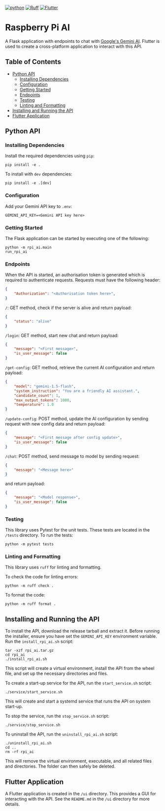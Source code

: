 [![python](https://img.shields.io/badge/Python-3.12-3776AB.svg?style=flat&logo=python&logoColor=ffd343)](https://docs.python.org/3.12/)
[![Ruff](https://img.shields.io/endpoint?url=https://raw.githubusercontent.com/astral-sh/ruff/main/assets/badge/v2.json)](https://github.com/astral-sh/ruff)
[![Flutter](https://img.shields.io/badge/Flutter-3.13-02569B.svg?style=flat&logo=flutter&logoColor=white)](https://flutter.dev/)

<!-- omit from toc -->
# Raspberry Pi AI
A Flask application with endpoints to chat with [Google's Gemini AI](https://gemini.google.com/).
Flutter is used to create a cross-platform application to interact with this API.

<!-- omit from toc -->
## Table of Contents
- [Python API](#python-api)
  - [Installing Dependencies](#installing-dependencies)
  - [Configuration](#configuration)
  - [Getting Started](#getting-started)
  - [Endpoints](#endpoints)
  - [Testing](#testing)
  - [Linting and Formatting](#linting-and-formatting)
- [Installing and Running the API](#installing-and-running-the-api)
- [Flutter Application](#flutter-application)

## Python API

### Installing Dependencies
Install the required dependencies using `pip`:

    pip install -e .

To install with `dev` dependencies:

    pip install -e .[dev]

### Configuration
Add your Gemini API key to `.env`:

    GEMINI_API_KEY=<Gemini API key here>

### Getting Started
The Flask application can be started by executing one of the following:

    python -m rpi_ai.main
    run_rpi_ai

### Endpoints
When the API is started, an authorisation token is generated which is required to authenticate requests.
Requests must have the following header:

```json
{
    "Authorization": "<Authorisation token here>",
}
```

`/`: GET method, check if the server is alive and return payload:
```json
{
    "status": "alive"
}
```

`/login`: GET method, start new chat and return payload:
```json
{
    "message": "<First message>",
    "is_user_message": false
}
```

`/get-config`: GET method, retrieve the current AI configuration and return payload:
```json
{
    "model": "gemini-1.5-flash",
    "system_instruction": "You are a friendly AI assistant.",
    "candidate_count": 1,
    "max_output_tokens": 1000,
    "temperature": 1.0
}
```

`/update-config`: POST method, update the AI configuration by sending request with new config data and return payload:
```json
{
    "message": "<First message after config update>",
    "is_user_message": false
}
```

`/chat`: POST method, send message to model by sending request:
```json
{
    "message": "<Message here>"
}
```
and return payload:
```json
{
    "message": "<Model response>",
    "is_user_message": false
}
```

### Testing
This library uses Pytest for the unit tests.
These tests are located in the `/tests` directory.
To run the tests:

    python -m pytest tests

### Linting and Formatting
This library uses `ruff` for linting and formatting.

To check the code for linting errors:

    python -m ruff check .

To format the code:

    python -m ruff format .

## Installing and Running the API
To install the API, download the release tarball and extract it.
Before running the installer, ensure you have set the `GEMINI_API_KEY` environment variable.
Run the `install_rpi_ai.sh` script:

    tar -xzf rpi_ai.tar.gz
    cd rpi_ai
    ./install_rpi_ai.sh

This script will create a virtual environment, install the API from the wheel file, and set up the necessary directories and files.

To create a start-up service for the API, run the `start_service.sh` script:

    ./service/start_service.sh

This will create and start a systemd service that runs the API on system start-up.

To stop the service, run the `stop_service.sh` script:

    ./service/stop_service.sh

To uninstall the API, run the `uninstall_rpi_ai.sh` script:

    ./uninstall_rpi_ai.sh
    cd ..
    rm -rf rpi_ai

This will remove the virtual environment, executable, and all related files and directories.
The folder can then safely be deleted.

## Flutter Application
A Flutter application is created in the `/ui` directory.
This provides a GUI for interacting with the API.
See the `README.md` in the `/ui` directory for more details.
